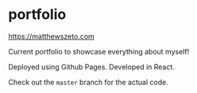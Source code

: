 # portfolio
https://matthewszeto.com

Current portfolio to showcase everything about myself!

Deployed using Github Pages. Developed in React.

Check out the `master` branch for the actual code.

